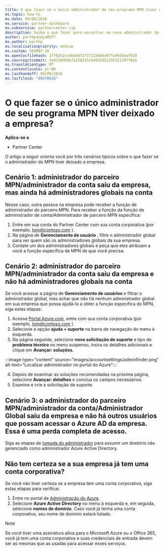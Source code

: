 ```yaml
---
title: O que fazer se o único administrador de seu programa MPN tiver deixado a empresa?
ms.topic: how-to
ms.date: 09/08/2020
ms.service: partner-dashboard
ms.subservice: partnercenter-csp
description: Saiba o que fazer para encontrar um novo administrador do MPN ou obter ajuda do administrador global da sua empresa. Além disso, saiba como adicionar um novo administrador global do Partner Center.
author: parthpandyaMSFT
ms.author: parthp
ms.localizationpriority: medium
ms.custom: SEOMAY.20
ms.openlocfilehash: 1ff6252ce36e68f2f17115460a97fa4928daf029
ms.sourcegitcommit: 3a9318d0de7a159215cb454295125532134ff8de
ms.translationtype: MT
ms.contentlocale: pt-BR
ms.lasthandoff: 09/09/2020
ms.locfileid: "89570616"
---
```

# <a name="what-to-do-if-the-only-admin-for-your-mpn-program-has-left-the-company"></a>O que fazer se o único administrador de seu programa MPN tiver deixado a empresa?

**Aplica-se a**

- Partner Center

O artigo a seguir orienta você por três cenários típicos sobre o que fazer se o administrador do MPN tiver deixado a empresa.

## <a name="scenario-1-mpn-partner-adminaccount-admin-has-left-the-company-but-there-are-still-global-admins-in-the-account"></a>Cenário 1: administrador do parceiro MPN/administrador da conta saiu da empresa, mas ainda há administradores globais na conta

Nesse caso, outra pessoa na empresa pode receber a função de administrador do parceiro MPN. Para receber a função da função de administrador de conta/Administrador de parceiro MPN específica:

1. Entre em sua conta do Partner Center com sua conta corporativa (por exemplo, tom@contoso.com ).
1. Na página de **Gerenciamento de usuário** , filtre o administrador global para ver quem são os administradores globais da sua empresa. 
1. Contate um dos administradores globais e peça que eles atribuam a você a função específica de MPN de que você precisa. 

## <a name="scenario-2-mpn-partner-adminaccount-admin-has-left-the-company-and-there-are-no-global-admins-in-the-account"></a>Cenário 2: administrador do parceiro MPN/administrador da conta saiu da empresa e não há administradores globais na conta 

Se você acessar a página de **Gerenciamento de usuários** e filtrar o administrador global, mas achar que não há nenhum administrador global em sua empresa que possa ajudá-lo a obter a função específica do MPN, siga estas etapas:

1. Acesse [Portal.Azure.com](https://ms.portal.azure.com/), entre com sua conta corporativa (por exemplo, tom@contoso.com ). 
1. Selecione a opção **ajuda + suporte** na barra de navegação do menu à esquerda.
1. Na página seguinte, selecione **novo solicitação de suporte** e tipo de **problema técnico** no menu suspenso, insira os detalhes adicionais e clique em **Avançar: soluções.**

:::image type="content" source="images/accountsettings/adminfinder.png" alt-text="Localizar administrador no portal do Azure":::

4. Depois de examinar as soluções recomendadas na próxima página, selecione **Avançar: detalhes** e conclua os campos necessários.
1. Examine e crie a solicitação de suporte.


## <a name="scenario-3-mpn-partner-adminaccount-adminglobal-admin-has-left-the-company-and-there-are-no-other-users-who-can-access-the-companys-azure-ad-this-is-a-complete-loss-of-access"></a>Cenário 3: o administrador do parceiro MPN/administrador da conta/Administrador Global saiu da empresa e não há outros usuários que possam acessar o Azure AD da empresa. Essa é uma perda completa de acesso.

Siga as etapas de [tomada do administrador](https://docs.microsoft.com/azure/active-directory/users-groups-roles/domains-admin-takeover#internal-admin-takeover) para assumir um diretório não gerenciado como administrador Azure Active Directory.

## <a name="not-sure-if-your-company-already-has-a-work-account"></a>Não tem certeza se a sua empresa já tem uma conta corporativa?

Se você não tiver certeza se a empresa tem uma conta corporativa, siga estas etapas para verificar.

1. Entre no portal de [Administração do Azure](https://ms.portal.azure.com).
2. Selecione **Azure Active Directory** no menu à esquerda e, em seguida, selecione **nomes de domínio**.
Caso você já tenha uma conta corporativa, seu nome de domínio estará listado.

>[!Note]
>Se você tiver uma assinatura ativa para o Microsoft Azure ou o Office 365, você já tem uma conta corporativa e suas credenciais de entrada devem ser as mesmas que as usadas para acessar esses serviços.